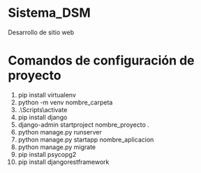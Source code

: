 # Sistema_DSM
Desarrollo de sitio web 
# Comandos de configuración de proyecto
1. pip install virtualenv
2. python -m venv nombre_carpeta
3. .\Scripts\activate
4.  pip install django
5.  django-admin startproject nombre_proyecto .
6.  python manage.py runserver
7.  python manage.py startapp nombre_aplicacion
8.  python manage.py migrate
9.  pip install psycopg2
10.  pip install djangorestframework
